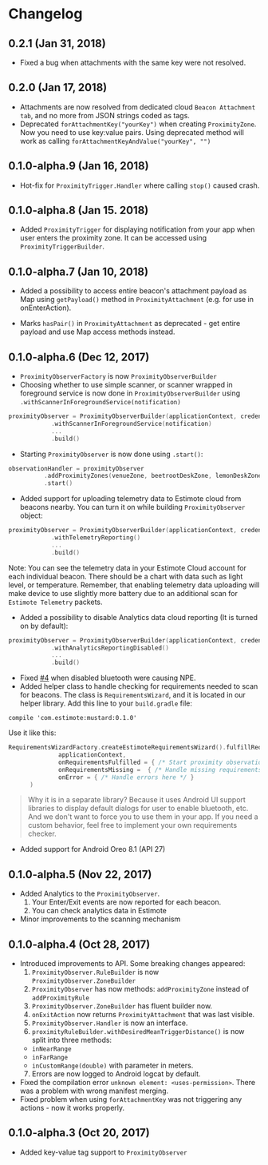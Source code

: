 Changelog
=====================
## 0.2.1 (Jan 31, 2018)
- Fixed a bug when attachments with the same key were not resolved.

## 0.2.0 (Jan 17, 2018)
- Attachments are now resolved from dedicated cloud `Beacon Attachment tab`, and no more from JSON strings coded as tags.
- Deprecated `forAttachmentKey("yourKey")` when creating `ProximityZone`. Now you need to use key:value pairs. Using deprecated method will work as calling `forAttachmentKeyAndValue("yourKey", "")`

## 0.1.0-alpha.9 (Jan 16, 2018)
- Hot-fix for `ProximityTrigger.Handler` where calling `stop()` caused crash.

## 0.1.0-alpha.8 (Jan 15. 2018)
- Added `ProximityTrigger` for displaying notification from your app when user enters the proximity zone. It can be accessed using `ProximityTriggerBuilder`.

## 0.1.0-alpha.7 (Jan 10, 2018)

- Added a possibility to access entire beacon's attachment payload as Map using `getPayload()` method in `ProximityAttachment` (e.g. for use in onEnterAction).

- Marks `hasPair()`  in `ProximityAttachment` as deprecated - get entire payload and use Map access methods instead.

## 0.1.0-alpha.6 (Dec 12, 2017)

- `ProximityObserverFactory` is now `ProximityObserverBuilder`
- Choosing whether to use simple scanner, or scanner wrapped in foreground service is now done in `ProximityObserverBuilder` using `.withScannerInForegroundService(notification)`
``` Kotlin
proximityObserver = ProximityObserverBuilder(applicationContext, credentials)
            .withScannerInForegroundService(notification)
            ...
            .build()
``` 
- Starting `ProximityObserver` is now done using `.start()`:
``` Kotlin
observationHandler = proximityObserver
          .addProximityZones(venueZone, beetrootDeskZone, lemonDeskZone)
          .start()
```
- Added support for uploading telemetry data to Estimote cloud from beacons nearby. You can turn it on while building `ProximityObserver` object: 
``` Kotlin
proximityObserver = ProximityObserverBuilder(applicationContext, credentials)
            .withTelemetryReporting()
            ...
            .build()
``` 
Note: You can see the telemetry data in your Estimote Cloud account for each individual beacon. There should be a chart  with data such as light level, or temperature. Remember, that enabling telemetry data uploading will make device to use slightly more battery due to an additional scan for `Estimote Telemetry` packets. 

- Added a possibility to disable Analytics data cloud reporting (It is turned on by default):
``` Kotlin
proximityObserver = ProximityObserverBuilder(applicationContext, credentials)
            .withAnalyticsReportingDisabled()
            ...
            .build()
``` 
- Fixed [#4](https://github.com/Estimote/Android-Proximity-SDK/issues/4) when disabled bluetooth were causing NPE.
- Added helper class to handle checking for requirements needed to scan for beacons. The class is `RequirementsWizard`, and it is located in our helper library. Add this line to your `build.gradle` file:

```Gradle
compile 'com.estimote:mustard:0.1.0'
```
Use it like this:
```Kotlin 
RequirementsWizardFactory.createEstimoteRequirementsWizard().fulfillRequirements(
              applicationContext,
              onRequirementsFulfilled = { /* Start proximity observation here */ },
              onRequirementsMissing =  { /* Handle missing requirements here */ },
              onError = { /* Handle errors here */ }
      )
```
>Why it is in a separate library? Because it uses Android UI support libraries to display default dialogs for user to enable bluetooth, etc. And we don't want to force you to use them in your app. If you need a custom behavior, feel free to implement your own requirements checker.
 
- Added support for Android Oreo 8.1 (API 27)


## 0.1.0-alpha.5 (Nov 22, 2017)
- Added Analytics to the `ProximityObserver`. 
  1. Your Enter/Exit events are now reported for each beacon.
  2. You can check analytics data in Estimote 
- Minor improvements to the scanning mechanism 

## 0.1.0-alpha.4 (Oct 28, 2017)
- Introduced improvements to API. Some breaking changes appeared:
  1. `ProximityObserver.RuleBuilder` is now `ProximityObserver.ZoneBuilder`
  2. `ProximityObserver` has now methods: `addProximityZone` instead of `addProximityRule`
  3. `ProximityObserver.ZoneBuilder` has fluent builder now. 
  4. `onExitAction` now returns `ProximityAttachment` that was last visible. 
  5. `ProximityObserver.Handler` is now an interface. 
  6. `proximityRuleBuilder.withDesiredMeanTriggerDistance()` is now split into three methods:
    - `inNearRange`
    - `inFarRange`
    - `inCustomRange(double)` with parameter in meters. 
  7. Errors are now logged to Android logcat by default. 
- Fixed the compilation error `unknown element: <uses-permission>`. There was a problem with wrong manifest merging.
- Fixed problem when using `forAttachmentKey` was not triggering any actions - now it works properly.

## 0.1.0-alpha.3 (Oct 20, 2017)
- Added key-value tag support to `ProximityObserver`

